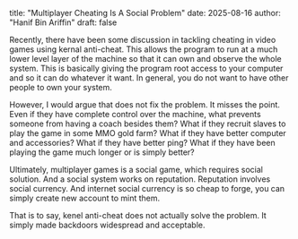 title: "Multiplayer Cheating Is A Social Problem"
date: 2025-08-16
author: "Hanif Bin Ariffin"
draft: false

Recently, there have been some discussion in tackling cheating in video games using kernal anti-cheat.
This allows the program to run at a much lower level layer of the machine so that it can own and observe the whole system.
This is basically giving the program root access to your computer and so it can do whatever it want.
In general, you do not want to have other people to own your system.

However, I would argue that does not fix the problem.
It misses the point.
Even if they have complete control over the machine, what prevents someone from having a coach besides them?
What if they recruit slaves to play the game in some MMO gold farm?
What if they have better computer and accessories?
What if they have better ping?
What if they have been playing the game much longer or is simply better?

Ultimately, multiplayer games is a social game, which requires social solution.
And a social system works on reputation.
Reputation involves social currency.
And internet social currency is so cheap to forge, you can simply create new account to mint them.

That is to say, kenel anti-cheat does not actually solve the problem.
It simply made backdoors widespread and acceptable.
